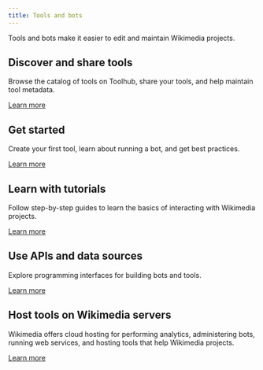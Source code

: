 ```yaml
---
title: Tools and bots
---
```


Tools and bots make it easier to edit and maintain Wikimedia projects.

## Discover and share tools

Browse the catalog of tools on Toolhub, share your tools, and help maintain tool metadata.

[Learn more](search.md)

## Get started

Create your first tool, learn about running a bot, and get best practices.

[Learn more](get-started.md)

## Learn with tutorials

Follow step-by-step guides to learn the basics of interacting with Wikimedia projects.

[Learn more](tutorials.md)

## Use APIs and data sources

Explore programming interfaces for building bots and tools.

[Learn more](apis.md)

## Host tools on Wikimedia servers

Wikimedia offers cloud hosting for performing analytics, administering bots, running web services, and hosting tools that help Wikimedia projects.

[Learn more](host-tools.md)
